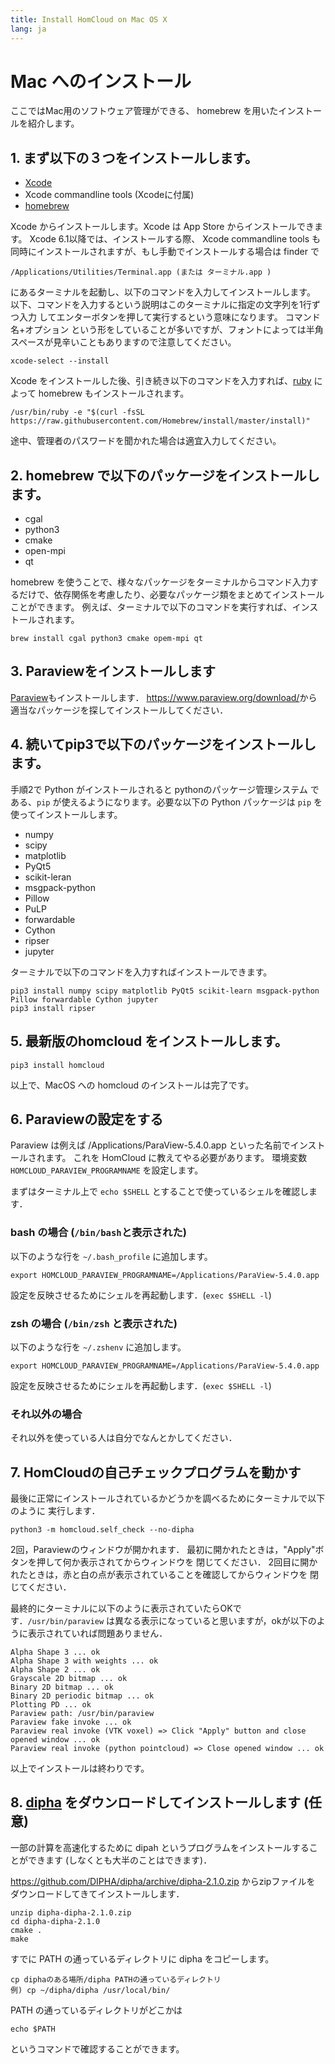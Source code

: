 ```yaml
---
title: Install HomCloud on Mac OS X
lang: ja
---
```


# Mac へのインストール

ここではMac用のソフトウェア管理ができる、 homebrew を用いたインストールを紹介します。

## 1. まず以下の３つをインストールします。
   
 * [Xcode](https://developer.apple.com/jp/xcode/)
 * Xcode commandline tools (Xcodeに付属)
 * [homebrew](https://github.com/Homebrew)
  
Xcode からインストールします。Xcode は App Store からインストールできます。
Xcode 6.1以降では、インストールする際、 Xcode commandline tools も
同時にインストールされますが、もし手動でインストールする場合は finder で

    /Applications/Utilities/Terminal.app (または ターミナル.app )

にあるターミナルを起動し、以下のコマンドを入力してインストールします。
以下、コマンドを入力するという説明はこのターミナルに指定の文字列を1行ずつ入力
してエンターボタンを押して実行するという意味になります。
コマンド名+オプション という形をしていることが多いですが、フォントによっては半角スペースが見辛いこともありますので注意してください。


   
    xcode-select --install

Xcode をインストールした後、引き続き以下のコマンドを入力すれば、[ruby](https://www.ruby-lang.org/ja/) によって homebrew もインストールされます。

    /usr/bin/ruby -e "$(curl -fsSL https://raw.githubusercontent.com/Homebrew/install/master/install)"

途中、管理者のパスワードを聞かれた場合は適宜入力してください。

## 2. homebrew で以下のパッケージをインストールします。
   
* cgal
* python3
* cmake
* open-mpi
* qt

homebrew を使うことで、様々なパッケージをターミナルからコマンド入力するだけで、依存関係を考慮したり、必要なパッケージ類をまとめてインストールことができます。
例えば、ターミナルで以下のコマンドを実行すれば、インストールされます。

    brew install cgal python3 cmake opem-mpi qt

## 3. Paraviewをインストールします

[Paraview](https://www.paraview.org/)もインストールします．
<https://www.paraview.org/download/>から適当なパッケージを探してインストールしてください．

## 4. 続いてpip3で以下のパッケージをインストールします。

手順2で Python がインストールされると pythonのパッケージ管理システム
である、`pip` が使えるようになります。必要な以下の Python パッケージは
`pip` を使ってインストールします。

* numpy
* scipy
* matplotlib
* PyQt5
* scikit-leran
* msgpack-python
* Pillow
* PuLP
* forwardable
* Cython
* ripser
* jupyter

ターミナルで以下のコマンドを入力すればインストールできます。

    pip3 install numpy scipy matplotlib PyQt5 scikit-learn msgpack-python Pillow forwardable Cython jupyter
    pip3 install ripser

## 5. 最新版のhomcloud をインストールします。

    pip3 install homcloud

以上で、MacOS への homcloud のインストールは完了です。

## 6. Paraviewの設定をする

Paraview は例えば /Applications/ParaView-5.4.0.app といった名前でインストールされます。
これを HomCloud に教えてやる必要があります。
環境変数 `HOMCLOUD_PARAVIEW_PROGRAMNAME` を設定します。

まずはターミナル上で `echo $SHELL` とすることで使っているシェルを確認します．

### bash の場合 (`/bin/bash`と表示された)
以下のような行を `~/.bash_profile` に追加します。

    export HOMCLOUD_PARAVIEW_PROGRAMNAME=/Applications/ParaView-5.4.0.app

設定を反映させるためにシェルを再起動します．(`exec $SHELL -l`)

### zsh の場合 (`/bin/zsh` と表示された)
以下のような行を `~/.zshenv` に追加します。

    export HOMCLOUD_PARAVIEW_PROGRAMNAME=/Applications/ParaView-5.4.0.app

設定を反映させるためにシェルを再起動します．(`exec $SHELL -l`)

### それ以外の場合

それ以外を使っている人は自分でなんとかしてください．

## 7. HomCloudの自己チェックプログラムを動かす

最後に正常にインストールされているかどうかを調べるためにターミナルで以下のように
実行します．

    python3 -m homcloud.self_check --no-dipha

2回，Paraviewのウィンドウが開かれます．
最初に開かれたときは，"Apply"ボタンを押して何か表示されてからウィンドウを
閉じてください．
2回目に開かれたときは，赤と白の点が表示されていることを確認してからウィンドウを
閉じてください．

最終的にターミナルに以下のように表示されていたらOKです．`/usr/bin/paraview`
は異なる表示になっていると思いますが，okが以下のように表示されていれば問題ありません．


    Alpha Shape 3 ... ok
    Alpha Shape 3 with weights ... ok
    Alpha Shape 2 ... ok
    Grayscale 2D bitmap ... ok
    Binary 2D bitmap ... ok
    Binary 2D periodic bitmap ... ok
    Plotting PD ... ok
    Paraview path: /usr/bin/paraview
    Paraview fake invoke ... ok
    Paraview real invoke (VTK voxel) => Click "Apply" button and close opened window ... ok
    Paraview real invoke (python pointcloud) => Close opened window ... ok


以上でインストールは終わりです。

## 8. [dipha](http://github.com/dipha) をダウンロードしてインストールします (任意)

一部の計算を高速化するために dipah というプログラムをインストールすることができます
(しなくとも大半のことはできます)．

<https://github.com/DIPHA/dipha/archive/dipha-2.1.0.zip> からzipファイルを
ダウンロードしてきてインストールします．

    unzip dipha-dipha-2.1.0.zip
    cd dipha-dipha-2.1.0
    cmake . 
    make

すでに PATH の通っているディレクトリに dipha をコピーします。

    cp diphaのある場所/dipha PATHの通っているディレクトリ
    例) cp ~/dipha/dipha /usr/local/bin/

PATH の通っているディレクトリがどこかは

    echo $PATH

というコマンドで確認することができます。


